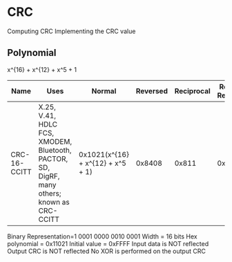 # CRC
Computing CRC 
Implementing the CRC value

## Polynomial 
x^{16} + x^{12} + x^5 + 1    

|Name| Uses |Normal |Reversed| Reciprocal| Reversed Reciprocal| Parity|
|----|------|-------|--------|-----------|--------------------|-------|
|CRC-16-CCITT|X.25, V.41, HDLC FCS, XMODEM, Bluetooth, PACTOR, SD, DigRF, many others; known as CRC-CCITT|0x1021(x^{16} + x^{12} + x^5 + 1)|0x8408|0x811|0x8810|Even|

Binary Representation=1 0001 0000 0010 0001
Width = 16 bits
Hex polynomial = 0x11021
Initial value = 0xFFFF
Input data is NOT reflected
Output CRC is NOT reflected
No XOR is performed on the output CRC

